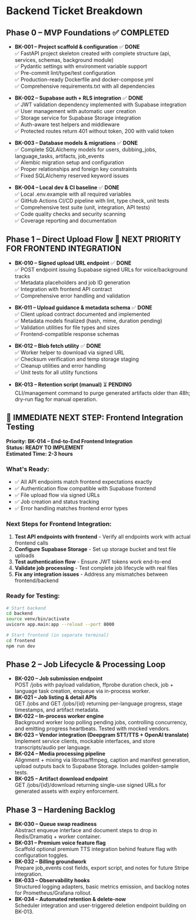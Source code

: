 # Backend Ticket Breakdown

## Phase 0 – MVP Foundations ✅ **COMPLETED**
- **BK-001 – Project scaffold & configuration** ✅ **DONE**  
  ✅ FastAPI project skeleton created with complete structure (api, services, schemas, background module)  
  ✅ Pydantic settings with environment variable support  
  ✅ Pre-commit lint/type/test configuration  
  ✅ Production-ready Dockerfile and docker-compose.yml  
  ✅ Comprehensive requirements.txt with all dependencies

- **BK-002 – Supabase auth + RLS integration** ✅ **DONE**  
  ✅ JWT validation dependency implemented with Supabase integration  
  ✅ User management with automatic user creation  
  ✅ Storage service for Supabase Storage integration  
  ✅ Auth-aware test helpers and middleware  
  ✅ Protected routes return 401 without token, 200 with valid token

- **BK-003 – Database models & migrations** ✅ **DONE**  
  ✅ Complete SQLAlchemy models for users, dubbing_jobs, language_tasks, artifacts, job_events  
  ✅ Alembic migration setup and configuration  
  ✅ Proper relationships and foreign key constraints  
  ✅ Fixed SQLAlchemy reserved keyword issues

- **BK-004 – Local dev & CI baseline** ✅ **DONE**  
  ✅ Local .env.example with all required variables  
  ✅ GitHub Actions CI/CD pipeline with lint, type check, unit tests  
  ✅ Comprehensive test suite (unit, integration, API tests)  
  ✅ Code quality checks and security scanning  
  ✅ Coverage reporting and documentation

## Phase 1 – Direct Upload Flow 🎯 **NEXT PRIORITY FOR FRONTEND INTEGRATION**
- **BK-010 – Signed upload URL endpoint** ✅ **DONE**  
  ✅ POST endpoint issuing Supabase signed URLs for voice/background tracks  
  ✅ Metadata placeholders and job ID generation  
  ✅ Integration with frontend API contract  
  ✅ Comprehensive error handling and validation

- **BK-011 – Upload guidance & metadata schema** ✅ **DONE**  
  ✅ Client upload contract documented and implemented  
  ✅ Metadata models finalized (hash, mime, duration pending)  
  ✅ Validation utilities for file types and sizes  
  ✅ Frontend-compatible response schemas

- **BK-012 – Blob fetch utility** ✅ **DONE**  
  ✅ Worker helper to download via signed URL  
  ✅ Checksum verification and temp storage staging  
  ✅ Cleanup utilities and error handling  
  ✅ Unit tests for all utility functions

- **BK-013 – Retention script (manual)** ⏳ **PENDING**  
  CLI/management command to purge generated artifacts older than 48h; dry-run flag for manual operation.

## 🚀 **IMMEDIATE NEXT STEP: Frontend Integration Testing**

**Priority: BK-014 – End-to-End Frontend Integration**  
**Status: READY TO IMPLEMENT**  
**Estimated Time: 2-3 hours**

### What's Ready:
- ✅ All API endpoints match frontend expectations exactly
- ✅ Authentication flow compatible with Supabase frontend
- ✅ File upload flow via signed URLs
- ✅ Job creation and status tracking
- ✅ Error handling matches frontend error types

### Next Steps for Frontend Integration:
1. **Test API endpoints with frontend** - Verify all endpoints work with actual frontend calls
2. **Configure Supabase Storage** - Set up storage bucket and test file uploads
3. **Test authentication flow** - Ensure JWT tokens work end-to-end
4. **Validate job processing** - Test complete job lifecycle with real files
5. **Fix any integration issues** - Address any mismatches between frontend/backend

### Ready for Testing:
```bash
# Start backend
cd backend
source venv/bin/activate
uvicorn app.main:app --reload --port 8000

# Start frontend (in separate terminal)
cd frontend
npm run dev
```

## Phase 2 – Job Lifecycle & Processing Loop
- **BK-020 – Job submission endpoint**  
  POST /jobs with payload validation, ffprobe duration check, job + language task creation, enqueue via in-process worker.  
- **BK-021 – Job listing & detail APIs**  
  GET /jobs and GET /jobs/{id} returning per-language progress, stage timestamps, and artifact metadata.  
- **BK-022 – In-process worker engine**  
  Background worker loop polling pending jobs, controlling concurrency, and emitting progress heartbeats. Tested with mocked vendors.  
- **BK-023 – Vendor integration (Deepgram STT/TTS + OpenAI translate)**  
  Implement service clients, mockable interfaces, and store transcripts/audio per language.  
- **BK-024 – Media processing pipeline**  
  Alignment + mixing via librosa/ffmpeg, caption and manifest generation, upload outputs back to Supabase Storage. Includes golden-sample tests.  
- **BK-025 – Artifact download endpoint**  
  GET /jobs/{id}/download returning single-use signed URLs for generated assets with expiry enforcement.

## Phase 3 – Hardening Backlog
- **BK-030 – Queue swap readiness**  
  Abstract enqueue interface and document steps to drop in Redis/Dramatiq + worker container.  
- **BK-031 – Premium voice feature flag**  
  Scaffold optional premium TTS integration behind feature flag with configuration toggles.  
- **BK-032 – Billing groundwork**  
  Prepare job_events cost fields, export script, and notes for future Stripe integration.  
- **BK-033 – Observability hooks**  
  Structured logging adapters, basic metrics emission, and backlog notes for Prometheus/Grafana rollout.  
- **BK-034 – Automated retention & delete-now**  
  Scheduler integration and user-triggered deletion endpoint building on BK-013.
